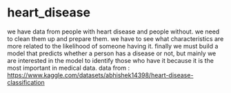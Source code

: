 # heart_disease


we have data from people with heart disease and people without. we need to clean them up and prepare them. 
we have to see what characteristics are more related to the likelihood of someone having it.
finally we must build a model that predicts whether a person has a disease or not, but mainly we are interested in the model to identify those who have it because it is the most important in medical data.
data from : https://www.kaggle.com/datasets/abhishek14398/heart-disease-classification
